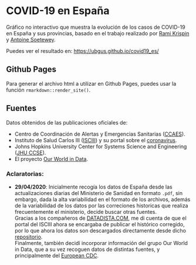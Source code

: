 COVID-19 en España
================

<!-- README.md es generado desde README.Rmd. Por favor edita ese archivo -->

Gráfico no interactivo que muestra la evolución de los casos de COVID-19
en España y sus provincias, basado en el trabajo realizado por [Rami
Krispin](https://ramikrispin.github.io/coronavirus/) y [Antoine
Soetewey](https://www.statsandr.com/blog/how-to-create-a-simple-coronavirus-dashboard-specific-to-your-country-in-r/).

Puedes ver el resultado en: <https://ubgus.github.io/covid19_es/>

## Github Pages

Para generar el archivo html a utilizar en Github Pages, puedes usar la
función `rmarkdown::render_site()`.

## Fuentes

Datos obtenidos de las publicaciones oficiales de:

  - Centro de Coordinación de Alertas y Emergencias Sanitarias
    ([CCAES](https://www.mscbs.gob.es/profesionales/saludPublica/ccayes/alertasActual/nCov-China/situacionActual.htm)).
    <br>
  - Instituto de Salud Carlos III ([ISCIII](https://www.isciii.es)) y su
    portal sobre el [coronavirus](https://covid19.isciii.es/). <br>
  - Johns Hopkins University Center for Systems Science and Engineering
    ([JHU CCSE](https://github.com/CSSEGISandData/COVID-19)). <br>
  - El proyecto [Our World in
    Data](https://ourworldindata.org/coronavirus).

### Aclaratorias:

  - **29/04/2020**: Inicialmente recogía los datos de España desde las
    actualizaciones diarias del Ministerio de Sanidad en formato `.pdf`,
    sin embargo, dada la alta variabilidad en el formato de los
    archivos, además de la variabilidad de los datos por las correciones
    historicas que realiza frecuentemente el ministerio, decide buscar
    otras fuentes.<br> Gracias a los compañeros de
    [DATADISTA.COM](https://github.com/datadista/datasets), me di cuenta
    de que el portal del ISCIII ahora se encargaba de publicar el
    histórico corregido, por lo que ahora los datos son descargados
    directamente desde dicho
    [repositorio](https://covid19.isciii.es/).<br> Finalmente, también
    decidí incorporar información del grupo Our World in Data, que a su
    vez recoguen datos de distintas fuentes, y principalmente del
    [European
    CDC](https://www.ecdc.europa.eu/en/publications-data/download-todays-data-geographic-distribution-covid-19-cases-worldwide).
